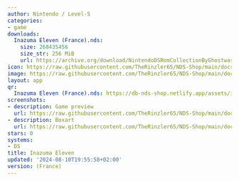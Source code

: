 ```yaml
---
author: Nintendo / Level-5
categories:
- game
downloads:
  Inazuma Eleven (France).nds:
    size: 268435456
    size_str: 256 MiB
    url: https://archive.org/download/NintendoDSRomCollectionByGhostware/Inazuma%20Eleven%20%28France%29.nds
icon: https://raw.githubusercontent.com/TheRinzler65/NDS-Shop/main/docs/assets/images/icons/inazumaeleven.png
image: https://raw.githubusercontent.com/TheRinzler65/NDS-Shop/main/docs/assets/images/icons/inazumaeleven.png
layout: app
qr:
  Inazuma Eleven (France).nds: https://db-nds-shop.netlify.app/assets/images/qr/inazuma-eleven-france-nds.png
screenshots:
- description: Game preview
  url: https://raw.githubusercontent.com/TheRinzler65/NDS-Shop/main/docs/assets/images/screenshots/inazumaeleven/inazumaeleven.png
- description: Boxart
  url: https://raw.githubusercontent.com/TheRinzler65/NDS-Shop/main/docs/assets/images/boxart/Inazuma%20Eleven%20(France).nds.png
stars: 0
systems:
- DS
title: Inazuma Eleven
updated: '2024-08-10T19:55:58+02:00'
version: (France)
---
```


